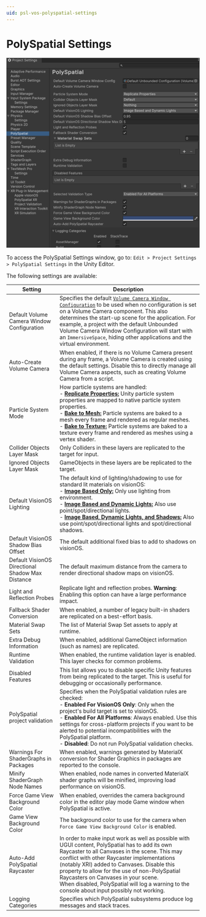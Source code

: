 ```yaml
---
uid: psl-vos-polyspatial-settings
---
```

# PolySpatial Settings

![PolySpatialSettings](images/PolySpatialSettings.png)

To access the PolySpatial Settings window, go to: `Edit > Project Settings > PolySpatial Settings` in the Unity Editor. 

The following settings are available:

| Setting                               | Description                                                                                                                                                                                                                                                                                                                                      |
|---------------------------------------|--------------------------------------------------------------------------------------------------------------------------------------------------------------------------------------------------------------------------------------------------------------------------------------------------------------------------------------------------|
| Default Volume Camera Window Configuration | Specifies the default [`Volume Camera Window Configuration`](VolumeCamera.md#volume-camera-window-configuration-assets) to be used when no configuration is set on a Volume Camera component. This also determines the start-up scene for the application. For example, a project with the default Unbounded Volume Camera Window Configuration will start with an `ImmersiveSpace`, hiding other applications and the virtual environment.                                                                                                                                                          |
| Auto-Create Volume Camera             | When enabled, if there is no Volume Camera present during any frame, a Volume Camera is created using the default settings. Disable this to directly manage all Volume Camera aspects, such as creating Volume Camera from a script.                                                                                                             |
| Particle System Mode                  | How particle systems are handled: <br />- **[Replicate Properties:](SupportedFeatures.md#supported-modes)** Unity particle system properties are mapped to native particle system properties. <br />- **[Bake to Mesh:](SupportedFeatures.md#supported-modes)** Particle systems are baked to a mesh every frame and rendered as regular meshes. <br />- **[Bake to Texture:](SupportedFeatures.md#supported-modes)** Particle systems are baked to a texture every frame and rendered as meshes using a vertex shader. |
| Collider Objects Layer Mask           | Only Colliders in these layers are replicated to the target for input.                                                                                                                                                                                                                                                                           |
| Ignored Objects Layer Mask            | GameObjects in these layers are be replicated to the target.                                                                                                                                                                                                                                                                                     |
| Default VisionOS Lighting | The default kind of lighting/shadowing to use for standard lit materials on visionOS: <br />- **[Image Based Only:](PolySpatialLighting.md#visionos-light-settings)** Only use lighting from environment. <br />- **[Image Based and Dynamic Lights:](PolySpatialLighting.md#visionos-light-settings)** Also use point/spot/directional lights. <br />- **[Image Based, Dynamic Lights, and Shadows:](PolySpatialLighting.md#visionos-light-settings)** Also use point/spot/directional lights and spot/directional shadows. |
| Default VisionOS Shadow Bias Offset | The default additional fixed bias to add to shadows on visionOS. |
| Default VisionOS Directional Shadow Max Distance | The default maximum distance from the camera to render directional shadow maps on visionOS. |
| Light and Reflection Probes           | Replicate light and reflection probes. **Warning**: Enabling this option can have a large performance impact.                                                                                                                                                                                                                                    |
| Fallback Shader Conversion            | When enabled, a number of legacy built-in shaders are replicated on a best-effort basis.                                                                                                                                                                                                                                                         |
| Material Swap Sets                    | The list of Material Swap Set assets to apply at runtime.                                                                                                                                                                                                                                                                                        |
| Extra Debug Information               | When enabled, additional GameObject information (such as names) are replicated.                                                                                                                                                                                                                                                                  |
| Runtime Validation                    | When enabled, the runtime validation layer is enabled. This layer checks for common problems.                                                                                                                                                                                                                                                    |
| Disabled Features                     | This list allows you to disable specific Unity features from being replicated to the target. This is useful for debugging or occasionally performance.                                                                                                                                                                                           |
| PolySpatial project validation        | Specifies when the PolySpatial validation rules are checked: <br />- **Enabled For VisionOS Only**:  Only when the project's build target is set to visionOS.<br />- **Enabled For All Platforms**:  Always enabled. Use this settings for cross-platform projects if you want to be alerted to potential incompatibilities with the PolySpatial platform.<br />- **Disabled**: Do not run PolySpatial validation checks.
| Warnings For ShaderGraphs in Packages | When enabled, warnings generated by MaterialX conversion for Shader Graphics in packages are reported to the console.                                                                                                                                                                                                                            |
| Minify ShaderGraph Node Names         | When enabled, node names in converted MaterialX shader graphs will be minified, improving load performance on visionOS.                                                     |
| Force Game View Background Color      | When enabled, overrides the camera background color in the editor play mode Game window when PolySpatial is active. |
| Game View Background Color            | The background color to use for the camera when `Force Game View Background Color` is enabled. |
| Auto-Add PolySpatial Raycaster        | In order to make input work as well as possible with UGUI content, PolySpatial has to add its own Raycaster to all Canvases in the scene. This may conflict with other Raycaster implementations (notably XRI) added to Canvases. Disable this property to allow for the use of non-PolySpatial Raycasters on Canvases in your scene. <br />When disabled, PolySpatial will log a warning to the console about input possibly not working. |
| Logging Categories                    | Specifies which PolySpatial subsystems produce log messages and stack traces.                                                                                                                                                                                                                                                                    |
